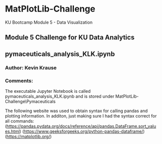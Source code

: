 # MatPlotLib-Challenge
KU Bootcamp Module 5 - Data Visualization 

## Module 5 Challenge for KU Data Analytics
## pymaceuticals_analysis_KLK.ipynb
### **Author:  Kevin Krause**

### Comments: 

The executable Jupyter Notebook is called pymaceuticals_analysis_KLK.ipynb and is stored under MatPlotLib-Challenge\Pymaceuticals


The following website was used to obtain syntax for calling pandas and plotting information.  In additon, just making sure I had the syntax correct for all commands:
  (https://pandas.pydata.org/docs/reference/api/pandas.DataFrame.sort_values.html)
  (https://www.geeksforgeeks.org/python-pandas-dataframe/)
  (https://matplotlib.org/)
